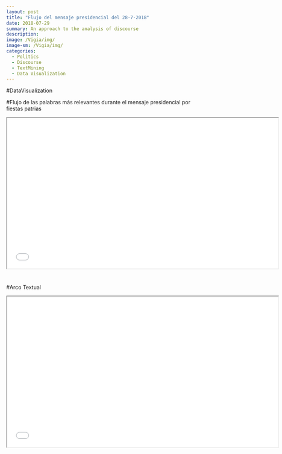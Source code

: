 ```yaml
---
layout: post
title: "Flujo del mensaje presidencial del 28-7-2018"
date: 2018-07-29
summary: An approach to the analysis of discourse
description: 
image: /Vigia/img/
image-sm: /Vigia/img/
categories:
  - Politics  
  - Discourse
  - TextMining 
  - Data Visualization
---
```

#DataVisualization

#Flujo de las palabras más relevantes durante el mensaje presidencial por fiestas patrias
<!--	Exported from Voyant Tools (voyant-tools.org).
The iframe src attribute below uses a relative protocol to better function with both
http and https sites, but if you're embedding this into a local web page (file protocol)
you should add an explicit protocol (https if you're using voyant-tools.org, otherwise
it depends on this server.
Feel free to change the height and width values or other styling below: -->
<iframe style='width: 720px; height: 400px;' src='//voyant-tools.org/tool/StreamGraph/?lang=es&stopList=keywords-13c83ff4cbc0e57ddb8ae730fa9fc270&bins=10&docId=a5cca7ef7b39ab705cfa26e6cb1f92d6&corpus=2f4cd0a4eb79d33ea30e80d4c5761d49'></iframe>

#
#Arco Textual
<!--	Exported from Voyant Tools (voyant-tools.org).
The iframe src attribute below uses a relative protocol to better function with both
http and https sites, but if you're embedding this into a local web page (file protocol)
you should add an explicit protocol (https if you're using voyant-tools.org, otherwise
it depends on this server.
Feel free to change the height and width values or other styling below: -->
<iframe style='width: 720px; height: 400px;' src='//voyant-tools.org/tool/TextualArc/?lang=es&stopList=keywords-13c83ff4cbc0e57ddb8ae730fa9fc270&corpus=2f4cd0a4eb79d33ea30e80d4c5761d49'></iframe>

